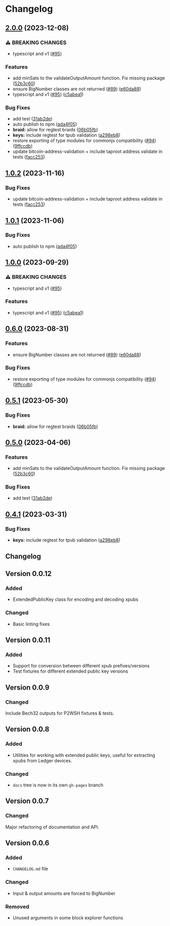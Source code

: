 # Changelog

## [2.0.0](https://github.com/aidano/unchained-bitcoin/compare/unchained-bitcoin-v1.0.2...unchained-bitcoin-v2.0.0) (2023-12-08)


### ⚠ BREAKING CHANGES

* typescript and v1 ([#95](https://github.com/aidano/unchained-bitcoin/issues/95))

### Features

* add minSats to the validateOutputAmount function. Fix missing package ([52b3c60](https://github.com/aidano/unchained-bitcoin/commit/52b3c6091b9656fbd1ae86587a054b1551d6c621))
* ensure BigNumber classes are not returned ([#89](https://github.com/aidano/unchained-bitcoin/issues/89)) ([e60da88](https://github.com/aidano/unchained-bitcoin/commit/e60da88b39ceae378ee20df2798c8ad9ed71d976))
* typescript and v1 ([#95](https://github.com/aidano/unchained-bitcoin/issues/95)) ([c5abea1](https://github.com/aidano/unchained-bitcoin/commit/c5abea1ca410324c2d4adf43d1a7d9812f086207))


### Bug Fixes

* add test ([31ab2de](https://github.com/aidano/unchained-bitcoin/commit/31ab2de309360fa5824b1cddeba8e2910838767b))
* auto publish to npm ([ada4f05](https://github.com/aidano/unchained-bitcoin/commit/ada4f0570a9d73213c8a18a78c9892f42d8ad255))
* **braid:** allow for regtest braids ([06b05fb](https://github.com/aidano/unchained-bitcoin/commit/06b05fb8b70feed7f6ecc1b9bf333746f9f9cf9d))
* **keys:** include regtest for tpub validation ([a298eb8](https://github.com/aidano/unchained-bitcoin/commit/a298eb8a618dddd2823b30f5c6e933db1dff1b5e))
* restore exporting of type modules for commonjs compatibility ([#94](https://github.com/aidano/unchained-bitcoin/issues/94)) ([9ffccdb](https://github.com/aidano/unchained-bitcoin/commit/9ffccdb76a85d845749d94beaf042f0991ef208b))
* update bitcoin-address-validation + include taproot address validate in tests ([facc253](https://github.com/aidano/unchained-bitcoin/commit/facc253373029739590649e7dd1185fc2831955f))

## [1.0.2](https://github.com/unchained-capital/unchained-bitcoin/compare/unchained-bitcoin-v1.0.1...unchained-bitcoin-v1.0.2) (2023-11-16)


### Bug Fixes

* update bitcoin-address-validation + include taproot address validate in tests ([facc253](https://github.com/unchained-capital/unchained-bitcoin/commit/facc253373029739590649e7dd1185fc2831955f))

## [1.0.1](https://github.com/unchained-capital/unchained-bitcoin/compare/unchained-bitcoin-v1.0.0...unchained-bitcoin-v1.0.1) (2023-11-06)


### Bug Fixes

* auto publish to npm ([ada4f05](https://github.com/unchained-capital/unchained-bitcoin/commit/ada4f0570a9d73213c8a18a78c9892f42d8ad255))

## [1.0.0](https://github.com/unchained-capital/unchained-bitcoin/compare/unchained-bitcoin-v0.6.0...unchained-bitcoin-v1.0.0) (2023-09-29)


### ⚠ BREAKING CHANGES

* typescript and v1 ([#95](https://github.com/unchained-capital/unchained-bitcoin/issues/95))

### Features

* typescript and v1 ([#95](https://github.com/unchained-capital/unchained-bitcoin/issues/95)) ([c5abea1](https://github.com/unchained-capital/unchained-bitcoin/commit/c5abea1ca410324c2d4adf43d1a7d9812f086207))

## [0.6.0](https://github.com/unchained-capital/unchained-bitcoin/compare/unchained-bitcoin-v0.5.1...unchained-bitcoin-v0.6.0) (2023-08-31)


### Features

* ensure BigNumber classes are not returned ([#89](https://github.com/unchained-capital/unchained-bitcoin/issues/89)) ([e60da88](https://github.com/unchained-capital/unchained-bitcoin/commit/e60da88b39ceae378ee20df2798c8ad9ed71d976))


### Bug Fixes

* restore exporting of type modules for commonjs compatibility ([#94](https://github.com/unchained-capital/unchained-bitcoin/issues/94)) ([9ffccdb](https://github.com/unchained-capital/unchained-bitcoin/commit/9ffccdb76a85d845749d94beaf042f0991ef208b))

## [0.5.1](https://github.com/unchained-capital/unchained-bitcoin/compare/unchained-bitcoin-v0.5.0...unchained-bitcoin-v0.5.1) (2023-05-30)


### Bug Fixes

* **braid:** allow for regtest braids ([06b05fb](https://github.com/unchained-capital/unchained-bitcoin/commit/06b05fb8b70feed7f6ecc1b9bf333746f9f9cf9d))

## [0.5.0](https://github.com/unchained-capital/unchained-bitcoin/compare/unchained-bitcoin-v0.4.1...unchained-bitcoin-v0.5.0) (2023-04-06)


### Features

* add minSats to the validateOutputAmount function. Fix missing package ([52b3c60](https://github.com/unchained-capital/unchained-bitcoin/commit/52b3c6091b9656fbd1ae86587a054b1551d6c621))


### Bug Fixes

* add test ([31ab2de](https://github.com/unchained-capital/unchained-bitcoin/commit/31ab2de309360fa5824b1cddeba8e2910838767b))

## [0.4.1](https://github.com/unchained-capital/unchained-bitcoin/compare/unchained-bitcoin-v0.4.0...unchained-bitcoin-v0.4.1) (2023-03-31)


### Bug Fixes

* **keys:** include regtest for tpub validation ([a298eb8](https://github.com/unchained-capital/unchained-bitcoin/commit/a298eb8a618dddd2823b30f5c6e933db1dff1b5e))

## Changelog

## Version 0.0.12

### Added

- ExtendedPublicKey class for encoding and decoding xpubs

### Changed

- Basic linting fixes

## Version 0.0.11

### Added

- Support for conversion between different xpub prefixes/versions
- Test fixtures for different extended public key versions

## Version 0.0.9

### Changed

Include Bech32 outputs for P2WSH fixtures & tests.

## Version 0.0.8

### Added

- Utilities for working with extended public keys, useful for
  extracting xpubs from Ledger devices.

### Changed

- `docs` tree is now in its own `gh-pages` branch

## Version 0.0.7

### Changed

Major refactoring of documentation and API.

## Version 0.0.6

### Added

- `CHANGELOG.md` file

### Changed

- Input & output amounts are forced to BigNumber

### Removed

- Unused arguments in some block explorer functions
